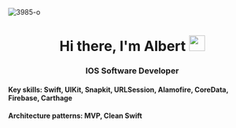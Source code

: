 ![3985-o](https://github.com/AlbertKhaydarov/albertkhaydarov/assets/94747384/64195b33-4e2c-4d9b-8bf5-53d2f3a78a91)

<h1 align="center">Hi there, I'm <target="_blank">Albert</a> 
<img src="https://github.com/blackcater/blackcater/raw/main/images/Hi.gif" height="32"/></h1>
<h3 align="center">IOS Software Developer</h3>

<h4 align="left">Key skills: Swift, UIKit, Snapkit, URLSession, Alamofire, CoreData, Firebase, Carthage</h4>
<h4 align="left">Architecture patterns: MVP, Clean Swift</h4>


<!--
**AlbertKhaydarov/albertkhaydarov** is a ✨ _special_ ✨ repository because its `README.md` (this file) appears on your GitHub profile.

Here are some ideas to get you started:

- 🔭 I’m currently working on ...
- 🌱 I’m currently learning ...
- 👯 I’m looking to collaborate on ...
- 🤔 I’m looking for help with ...
- 💬 Ask me about ...
- 📫 How to reach me: ...
- 😄 Pronouns: ...
- ⚡ Fun fact: ...
-->
